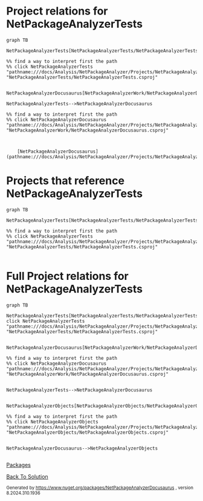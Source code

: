 
# Project relations for NetPackageAnalyzerTests



```mermaid
graph TB    

NetPackageAnalyzerTests[NetPackageAnalyzerTests/NetPackageAnalyzerTests.csproj]

%% find a way to interpret first the path
%% click NetPackageAnalyzerTests "pathname:///docs/Analysis/NetPackageAnalyzer/Projects/NetPackageAnalyzerTests/ProjectReferences" "NetPackageAnalyzerTests/NetPackageAnalyzerTests.csproj"


NetPackageAnalyzerDocusaurus[NetPackageAnalyzerWork/NetPackageAnalyzerDocusaurus.csproj]

NetPackageAnalyzerTests-->NetPackageAnalyzerDocusaurus

%% find a way to interpret first the path
%% click NetPackageAnalyzerDocusaurus "pathname:///docs/Analysis/NetPackageAnalyzer/Projects/NetPackageAnalyzerDocusaurus/ProjectReferences" "NetPackageAnalyzerWork/NetPackageAnalyzerDocusaurus.csproj"



```


        [NetPackageAnalyzerDocusaurus](pathname:///docs/Analysis/NetPackageAnalyzer/Projects/NetPackageAnalyzerDocusaurus/ProjectReferences)
    


# Projects that reference NetPackageAnalyzerTests
```mermaid
graph TB

NetPackageAnalyzerTests[NetPackageAnalyzerTests/NetPackageAnalyzerTests.csproj]

%% find a way to interpret first the path
%% click NetPackageAnalyzerTests "pathname:///docs/Analysis/NetPackageAnalyzer/Projects/NetPackageAnalyzerTests/ProjectReferences" "NetPackageAnalyzerTests/NetPackageAnalyzerTests.csproj"


```



# Full Project relations for NetPackageAnalyzerTests

```mermaid
graph TB

NetPackageAnalyzerTests[NetPackageAnalyzerTests/NetPackageAnalyzerTests.csproj]
click NetPackageAnalyzerTests "pathname:///docs/Analysis/NetPackageAnalyzer/Projects/NetPackageAnalyzerTests/ProjectReferences" "NetPackageAnalyzerTests/NetPackageAnalyzerTests.csproj"


NetPackageAnalyzerDocusaurus[NetPackageAnalyzerWork/NetPackageAnalyzerDocusaurus.csproj]

%% find a way to interpret first the path
%% click NetPackageAnalyzerDocusaurus "pathname:///docs/Analysis/NetPackageAnalyzer/Projects/NetPackageAnalyzerDocusaurus/ProjectReferences" "NetPackageAnalyzerWork/NetPackageAnalyzerDocusaurus.csproj"


NetPackageAnalyzerTests-->NetPackageAnalyzerDocusaurus


NetPackageAnalyzerObjects[NetPackageAnalyzerObjects/NetPackageAnalyzerObjects.csproj]

%% find a way to interpret first the path
%% click NetPackageAnalyzerObjects "pathname:///docs/Analysis/NetPackageAnalyzer/Projects/NetPackageAnalyzerObjects/ProjectReferences" "NetPackageAnalyzerObjects/NetPackageAnalyzerObjects.csproj"


NetPackageAnalyzerDocusaurus-->NetPackageAnalyzerObjects


```


[Packages](Packages)


[Back To Solution](pathname:///docs/Analysis/NetPackageAnalyzer//ProjectRelation)

<small>Generated  by https://www.nuget.org/packages/NetPackageAnalyzerDocusaurus , version 8.2024.310.1936</small>

